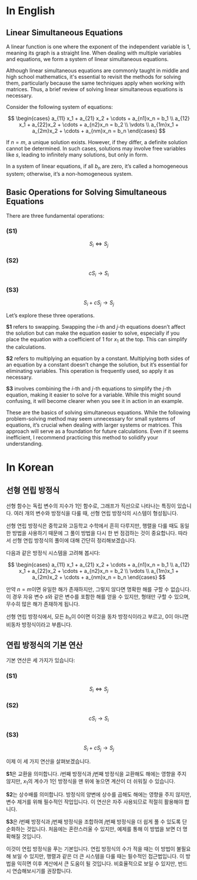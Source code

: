 # In English

## Linear Simultaneous Equations

A linear function is one where the exponent of the independent variable is 1, meaning its graph is a straight line. When dealing with multiple variables and equations, we form a system of linear simultaneous equations.

Although linear simultaneous equations are commonly taught in middle and high school mathematics, it's essential to revisit the methods for solving them, particularly because the same techniques apply when working with matrices. Thus, a brief review of solving linear simultaneous equations is necessary.

Consider the following system of equations:

$$
\begin{cases}
a_{11} x_1 +  a_{21} x_2 + \cdots + a_{n1}x_n = b_1 \\
a_{12} x_1 + a_{22}x_2 + \cdots + a_{n2}x_n = b_2 \\
\vdots \\
a_{1m}x_1 + a_{2m}x_2 + \cdots + a_{nm}x_n = b_n
\end{cases}
$$

If $n = m$, a unique solution exists. However, if they differ, a definite solution cannot be determined. In such cases, solutions may involve free variables like $s$, leading to infinitely many solutions, but only in form.

In a system of linear equations, if all $b_n$ are zero, it’s called a homogeneous system; otherwise, it’s a non-homogeneous system.

## Basic Operations for Solving Simultaneous Equations

There are three fundamental operations:

### (S1) 

$$S_i \iff S_j$$

### (S2) 

$$cS_i \rightarrow S_i$$

### (S3) 

$$S_i + cS_j \rightarrow S_j$$

Let’s explore these three operations.

**S1** refers to swapping. Swapping the $i$-th and $j$-th equations doesn’t affect the solution but can make the equation easier to solve, especially if you place the equation with a coefficient of $1$ for $x_1$ at the top. This can simplify the calculations.

**S2** refers to multiplying an equation by a constant. Multiplying both sides of an equation by a constant doesn’t change the solution, but it’s essential for eliminating variables. This operation is frequently used, so apply it as necessary.

**S3** involves combining the $i$-th and $j$-th equations to simplify the $j$-th equation, making it easier to solve for a variable. While this might sound confusing, it will become clearer when you see it in action in an example.

These are the basics of solving simultaneous equations. While the following problem-solving method may seem unnecessary for small systems of equations, it’s crucial when dealing with larger systems or matrices. This approach will serve as a foundation for future calculations. Even if it seems inefficient, I recommend practicing this method to solidify your understanding.

# In Korean

## 선형 연립 방정식

선형 함수는 독립 변수의 지수가 1인 함수로, 그래프가 직선으로 나타나는 특징이 있습니다. 여러 개의 변수와 방정식을 다룰 때, 선형 연립 방정식의 시스템이 형성됩니다.

선형 연립 방정식은 중학교와 고등학교 수학에서 흔히 다루지만, 행렬을 다룰 때도 동일한 방법을 사용하기 때문에 그 풀이 방법을 다시 한 번 점검하는 것이 중요합니다. 따라서 선형 연립 방정식의 풀이에 대해 간단히 정리해보겠습니다.

다음과 같은 방정식 시스템을 고려해 봅시다:

$$
\begin{cases}
a_{11} x_1 +  a_{21} x_2 + \cdots + a_{n1}x_n = b_1 \\
a_{12} x_1 + a_{22}x_2 + \cdots + a_{n2}x_n = b_2 \\
\vdots \\
a_{1m}x_1 + a_{2m}x_2 + \cdots + a_{nm}x_n = b_n
\end{cases}
$$

만약 $n = m$이면 유일한 해가 존재하지만, 그렇지 않다면 명확한 해를 구할 수 없습니다. 이 경우 자유 변수 $s$와 같은 변수를 포함한 해를 얻을 수 있지만, 형태만 구할 수 있으며, 무수히 많은 해가 존재하게 됩니다.

선형 연립 방정식에서, 모든 $b_n$이 0이면 이것을 동차 방정식이라고 부르고, 0이 아니면 비동차 방정식이라고 부릅니다.

## 연립 방정식의 기본 연산

기본 연산은 세 가지가 있습니다:

### (S1) 

$$S_i \iff S_j$$

### (S2) 

$$cS_i \rightarrow S_i$$

### (S3) 

$$S_i + cS_j \rightarrow S_j$$

이제 이 세 가지 연산을 살펴보겠습니다.

**S1**은 교환을 의미합니다. $i$번째 방정식과 $j$번째 방정식을 교환해도 해에는 영향을 주지 않지만, $x_1$의 계수가 1인 방정식을 맨 위에 놓으면 계산이 더 쉬워질 수 있습니다.

**S2**는 상수배를 의미합니다. 방정식의 양변에 상수를 곱해도 해에는 영향을 주지 않지만, 변수 제거를 위해 필수적인 작업입니다. 이 연산은 자주 사용되므로 적절히 활용해야 합니다.

**S3**은 $i$번째 방정식과 $j$번째 방정식을 조합하여 $j$번째 방정식을 더 쉽게 풀 수 있도록 단순화하는 것입니다. 처음에는 혼란스러울 수 있지만, 예제를 통해 이 방법을 보면 더 명확해질 것입니다.

이것이 연립 방정식을 푸는 기본입니다. 연립 방정식의 수가 적을 때는 이 방법이 불필요해 보일 수 있지만, 행렬과 같은 더 큰 시스템을 다룰 때는 필수적인 접근법입니다. 이 방법을 익히면 이후 계산에서 큰 도움이 될 것입니다. 비효율적으로 보일 수 있지만, 반드시 연습해보시기를 권장합니다.
